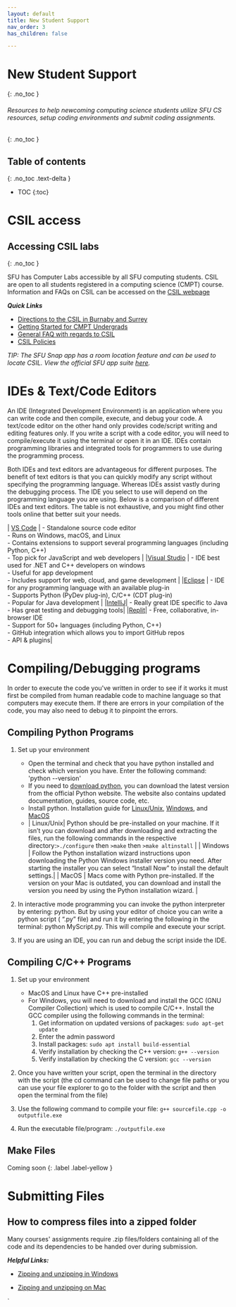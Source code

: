 ```yaml
---
layout: default
title: New Student Support
nav_order: 3
has_children: false

---
```




# New Student Support
{: .no_toc }

###### Resources to help newcoming computing science students utilize SFU CS resources, setup coding environments and submit coding assignments.
{: .no_toc }



## Table of contents
{: .no_toc .text-delta }

- TOC
{:toc}

# CSIL access

## Accessing CSIL labs
{: .no_toc }

SFU has Computer Labs accessible by all SFU computing students. CSIL are open to all students registered in a computing science (CMPT) course. Information and FAQs on CSIL can be accessed on the [CSIL webpage](http://www.sfu.ca/computing/about/support/csil.html)

***Quick Links***

- [Directions to the CSIL in Burnaby and Surrey ](http://www.sfu.ca/computing/about/support/csil/csil-directions.html)
- [Getting Started for CMPT Undergrads](http://www.sfu.ca/computing/about/support/getting-started.html)
- [General FAQ with regards to CSIL](http://www.sfu.ca/computing/about/support/csil/general.html)
- [CSIL Policies](http://www.sfu.ca/computing/about/support/csil/policies.html)

*TIP: The SFU Snap app has a room location feature and can be used to locate CSIL. View the official SFU app suite [here](http://www.sfu.ca/apps.html).*

# IDEs & Text/Code Editors  

An IDE (Integrated Development Environment) is an application where you can write code and then compile, execute, and debug your code. A text/code editor on the other hand only provides code/script writing and editing features only. If you write a script with a code editor, you will need to compile/execute it using the terminal or open it in an IDE. IDEs contain programming libraries and integrated tools for programmers to use during the programming process. 
 
Both IDEs and text editors are advantageous for different purposes. The benefit of text editors is that you can quickly modify any script without specifying the programming language. Whereas IDEs assist vastly during the debugging process. The IDE you select to use will depend on the programming language you are using. Below is a comparison of different IDEs and text editors. The table is not exhaustive, and you might find other tools online that better suit your needs.

| [VS Code](https://code.visualstudio.com/) | - Standalone source code editor <br> - Runs on Windows, macOS, and Linux <br> - Contains extensions to support several programming languages (including Python, C++) <br> - Top pick for JavaScript and web developers  |
|[Visual Studio](https://visualstudio.microsoft.com/) | - IDE best used for .NET and C++ developers on windows<br> - Useful for app development<br> - Includes support for web, cloud, and game development |
|[Eclipse](https://www.eclipse.org/getting-started/) | - IDE for any programming language with an available plug-in<br> - Supports Python (PyDev plug-in), C/C++ (CDT plug-in) <br> - Popular for Java development |
|[IntelliJ](https://www.jetbrains.com/idea/)| - Really great IDE specific to Java <br> - Has great testing and debugging tools|
|[Replit](https://replit.com/)| - Free, collaborative, in-browser IDE <br> - Support for 50+ languages (including Python, C++)<br> - GitHub integration which allows you to import GitHub repos<br> - API & plugins|






# Compiling/Debugging programs

In order to execute the code you've written in order to see if it works it must first be compiled from human readable code to machine language so that computers may execute them. If there are errors in your compilation of the code, you may also need to debug it to pinpoint the errors.

## Compiling Python Programs

1. Set up your environment
    - Open the terminal and check that you have python installed and check which version you have. Enter the following command: 'python --version'
    - If you need to [download python](https://www.python.org/downloads/), you can download the latest version from the official Python website. The website also contains updated documentation, guides, source code, etc.  
    - Install python. Installation guide for [Linux/Unix](https://docs.python.org/3/using/unix.html), [Windows](https://docs.python.org/3/using/windows.html), and [MacOS](https://docs.python.org/3/using/mac.html) 
    - | Linux/Unix| Python should be pre-installed on your machine. If it isn’t you can download and after downloading and extracting the files, run the following commands in the respective directory:`>./configure` then  `>make` then  `>make altinstall` |
    | Windows | Follow the Python installation wizard instructions upon downloading the Python Windows installer version you need. After starting the installer you can select “Install Now” to install the default settings.|
    | MacOS   |  Macs come with Python pre-installed. If the version on your Mac is outdated, you can download and install the version you need by using the Python installation wizard. |

2. In interactive mode programming you can invoke the python interpreter by entering:  python. But by using your editor of choice you can write a python script ( “.py” file) and run it by entering the following in the terminal: python MyScript.py. This will compile and execute your script. 

3. If you are using an IDE, you can run and debug the script inside the IDE. 

## Compiling C/C++ Programs

1. Set up your environment
    - MacOS and Linux have C++ pre-installed
    - For Windows, you will need to download and install the GCC (GNU Compiler Collection) which is used to compile C/C++. Install the GCC compiler using the following commands in the terminal: 
        1. Get information on updated versions of packages: `sudo apt-get update`
        2. Enter the admin password 
        3. Install packages: `sudo apt install build-essential`
        4. Verify installation by checking the C++ version: `g++ --version `
        5. Verify installation by checking the C version: `gcc --version `
    
2. Once you have written your script, open the terminal in the directory with the script (the cd command can be used to change file paths or you can use your file explorer to go to the folder with the script and then open the terminal from the file) 

3. Use the following command to compile your file: `g++ sourcefile.cpp -o outputfile.exe `

4. Run the executable file/program: `./outputfile.exe `


## Make Files
Coming soon
{: .label .label-yellow }

# Submitting Files

## How to compress files into a zipped folder

Many courses' assignments require .zip files/folders containing all of the code and its dependencies to be handed over during submission.

***Helpful Links:***

- [Zipping and unzipping in Windows](https://support.microsoft.com/en-us/windows/zip-and-unzip-files-8d28fa72-f2f9-712f-67df-f80cf89fd4e5#:~:text=Locate%20the%20file%20or%20folder,created%20in%20the%20same%20location.)

- [Zipping and unzipping on Mac](https://support.apple.com/en-ca/guide/mac-help/mchlp2528/mac#:~:text=Compress%20a%20file%20or%20folder,zip%20extension.)


`